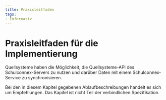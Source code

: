 ```yaml
---
title: Praxisleitfaden
tags: 
- Informativ
---
```


# Praxisleitfaden für die Implementierung

Quellsysteme haben die Möglichkeit, die Quellsysteme-API des Schulconnex-Servers zu nutzen
und darüber Daten mit einem Schulconnex-Service zu synchronisieren.

Bei den in diesem Kapitel gegebenen Ablaufbeschreibungen handelt es sich um Empfehlungen.
Das Kapitel ist nicht Teil der verbindlichen Spezifikation.

